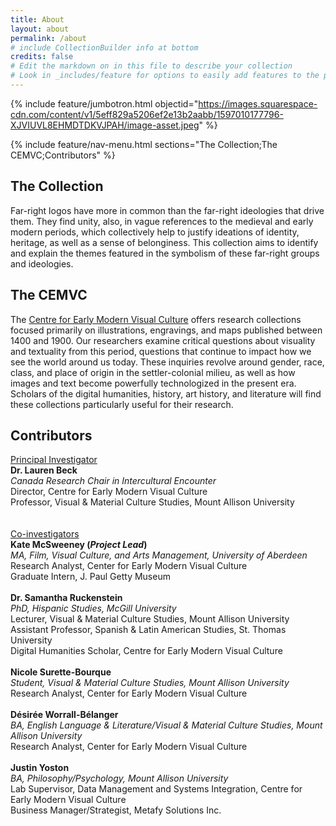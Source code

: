 ```yaml
---
title: About
layout: about
permalink: /about
# include CollectionBuilder info at bottom
credits: false
# Edit the markdown on in this file to describe your collection
# Look in _includes/feature for options to easily add features to the page
---
```


{% include feature/jumbotron.html objectid="https://images.squarespace-cdn.com/content/v1/5eff829a5206ef2e13b2aabb/1597010177796-XJVIUVL8EHMDTDKVJPAH/image-asset.jpeg" %}

{% include feature/nav-menu.html sections="The Collection;The CEMVC;Contributors" %}

## The Collection

Far-right logos have more in common than the far-right ideologies that drive them. They find unity, also, in vague references to the medieval and early modern periods, which collectively help to justify ideations of identity, heritage, as well as a sense of belonginess. This collection aims to identify and explain the themes featured in the symbolism of these far-right groups and ideologies.

## The CEMVC

The [Centre for Early Modern Visual Culture](https://www.cemvc.ca) offers research collections focused primarily on illustrations, engravings, and maps published between 1400 and 1900. Our researchers examine critical questions about visuality and textuality from this period, questions that continue to impact how we see the world around us today. These inquiries revolve around gender, race, class, and place of origin in the settler-colonial milieu, as well as how images and text become powerfully technologized in the present era. Scholars of the digital humanities, history, art history, and literature will find these collections particularly useful for their research.

## Contributors

<span style="text-decoration:underline">Principal Investigator</span>
<br>
<b>Dr. Lauren Beck</b>
<br>
<i>Canada Research Chair in Intercultural Encounter</i>
<br>
Director, Centre for Early Modern Visual Culture
<br>
Professor, Visual & Material Culture Studies, Mount Allison University
<br>
<br>
<br>
<span style="text-decoration:underline">Co-investigators</span>
<br>
<b>Kate McSweeney (<i>Project Lead</i>)</b>
<br>
<i>MA, Film, Visual Culture, and Arts Management, University of Aberdeen</i>
<br>
Research Analyst, Center for Early Modern Visual Culture
<br>
Graduate Intern, J. Paul Getty Museum
<br>
<br>
<b>Dr. Samantha Ruckenstein</b>
<br>
<i>PhD, Hispanic Studies, McGill University</i>
<br>
Lecturer, Visual & Material Culture Studies, Mount Allison University
<br>
Assistant Professor, Spanish & Latin American Studies, St. Thomas University
<br>
Digital Humanities Scholar, Centre for Early Modern Visual Culture
<br>
<br>
<b>Nicole Surette-Bourque</b>
<br>
<i>Student, Visual & Material Culture Studies, Mount Allison University</i>
<br>
Research Analyst, Center for Early Modern Visual Culture
<br>
<br>
<b>Désirée Worrall-Bélanger</b>
<br>
<i>BA, English Language & Literature/Visual & Material Culture Studies, Mount Allison University</i>
<br>
Research Analyst, Center for Early Modern Visual Culture
<br>
<br>
<b>Justin Yoston</b>
<br>
<i>BA, Philosophy/Psychology, Mount Allison University</i>
<br>
Lab Supervisor, Data Management and Systems Integration, Centre for Early Modern Visual Culture
<br>
Business Manager/Strategist, Metafy Solutions Inc.
<br>
<br>
<br>